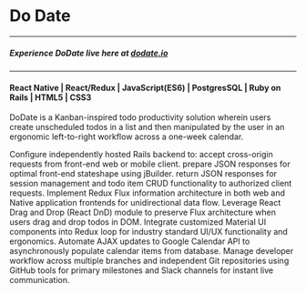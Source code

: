 # Do Date
---

##### Experience DoDate live here at [dodate.io](https://jpe442.github.io/dodateweb/#/)
---
#### React Native | React/Redux | JavaScript(ES6) | PostgresSQL | Ruby on Rails | HTML5 | CSS3

DoDate is a Kanban-inspired todo productivity solution wherein users create unscheduled todos in a list and then manipulated by the user in an ergonomic left-to-right workflow across a one-week calendar. 

Configure independently hosted Rails backend to: 
 accept cross-origin requests from front-end web or mobile client.
 prepare JSON responses for optimal front-end stateshape using jBuilder.
 return JSON responses for session management and todo item CRUD functionality to authorized client requests.
Implement Redux Flux information architecture in both web and Native application frontends for unidirectional data flow. 
Leverage React Drag and Drop (React DnD) module to preserve Flux architecture when users drag and drop todos in DOM. 
Integrate customized Material UI components into Redux loop for industry standard UI/UX functionality and ergonomics.
Automate AJAX updates to Google Calendar API to asynchronously populate calendar items from database.
Manage developer workflow across multiple branches and independent Git repositories using GitHub tools for primary milestones and Slack channels for instant live communication.





